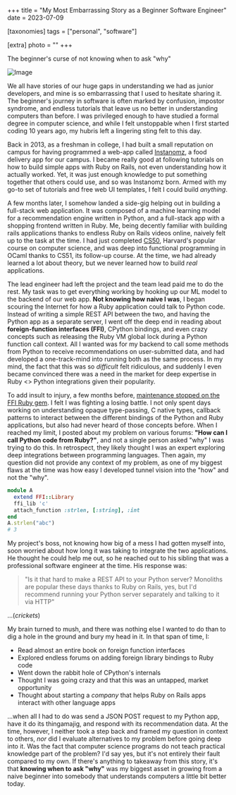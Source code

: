 +++
title =  "My Most Embarrassing Story as a Beginner Software Engineer"
date = 2023-07-09

[taxonomies]
tags = ["personal", "software"]

[extra]
photo = ""
+++

The beginner's curse of not knowing when to ask "why"

![Image](https://i.kym-cdn.com/entries/icons/facebook/000/008/342/ihave.jpg)

<!-- more -->

We all have stories of our huge gaps in understanding we had as junior developers, and mine is so embarrassing that I used to hesitate sharing it. The beginner's journey in software is often marked by confusion, impostor syndrome, and endless tutorials that leave us no better in understanding computers than before. I was privileged enough to have studied a formal degree in computer science, and while I felt unstoppable when I first started coding 10 years ago, my hubris left a lingering sting felt to this day. 

Back in 2013, as a freshman in college, I had built a small reputation on campus for having programmed a web-app called [Instanomz](https://www.thecrimson.com/flyby/article/2014/3/6/instanomz-brings-late-night-food/), a food delivery app for our campus. I became really good at following tutorials on how to build simple apps with Ruby on Rails, not even understanding how it actually worked. Yet, it was just enough knowledge to put something together that others could use, and so was Instanomz born. Armed with my go-to set of tutorials and free web UI templates, I felt I could build _anything_. 

A few months later, I somehow landed a side-gig helping out in building a full-stack web application. It was composed of a machine learning model for a recommendation engine written in Python, and a full-stack app with a shopping frontend written in Ruby.  Me, being decently familiar with building rails applications thanks to endless Ruby on Rails videos online, naively felt up to the task at the time.  I had just completed [CS50](https://pll.harvard.edu/course/cs50-introduction-computer-science), Harvard's popular course on computer science, and was deep into functional programming in OCaml thanks to CS51, its follow-up course. At the time, we had already learned a lot about theory, but we never learned how to build _real_ applications. 

The lead engineer had left the project and the team lead paid me to do the rest. My task was to get everything working by hooking up our ML model to the backend of our web app. **Not knowing how naive I was**, I began scouring the Internet for how a Ruby application could talk to Python code. Instead of writing a simple REST API between the two, and having the Python app as a separate server, I went off the deep end in reading about **foreign-function interfaces (FFI)**, CPython bindings, and even crazy concepts such as releasing the Ruby VM global lock during a Python function call context. All I wanted was for my backend to call some methods from Python to receive recommendations on user-submitted data, and had developed a one-track-mind into running both as the same process. In my mind, the fact that this was so _difficult_ felt ridiculous, and suddenly I even became convinced there was a need in the market for deep expertise in Ruby <> Python integrations given their popularity.

To add insult to injury, a few months before, [maintenance stopped on the FFI Ruby gem](https://news.ycombinator.com/item?id=6624468). I felt I was fighting a losing battle. I not only spent days working on understanding opaque type-passing, C native types, callback patterns to interact between the different bindings of the Python and Ruby applications, but also had never heard of those concepts before. When I reached my limit, I posted about my problem on various forums: **"How can I call Python code from Ruby?"**, and not a single person asked "why" I was trying to do this. In retrospect, they likely thought I was an expert exploring deep integrations between programming languages. Then again, my question did not provide any context of my problem, as one of my biggest flaws at the time was how easy I developed tunnel vision into the "how" and not the "why".

```ruby
module A
  extend FFI::Library
  ffi_lib 'c'
  attach_function :strlen, [:string], :int
end
A.strlen("abc")
# 3
```

My project's boss, not knowing how big of a mess I had gotten myself into, soon worried about how long it was taking to integrate the two applications. He thought he could help me out, so he reached out to his sibling that was a professional software engineer at the time. His response was: 

> "Is it that hard to make a REST API to your Python server? Monoliths are popular these days thanks to Ruby on Rails, yes, but I'd recommend running your Python server separately and talking to it via HTTP"

...(_crickets_)

My brain turned to mush, and there was nothing else I wanted to do than to dig a hole in the ground and bury my head in it. In that span of time, I:

- Read almost an entire book on foreign function interfaces
- Explored endless forums on adding foreign library bindings to Ruby code
- Went down the rabbit hole of CPython's internals
- Thought I was going crazy and that this was an untapped, market opportunity
- Thought about starting a _company_ that helps Ruby on Rails apps interact with other language apps

...when all I had to do was send a JSON POST request to my Python app, have it do its thingamajig, and respond with its recommendation data. At the time, however, I neither took a step back and framed my question in context to others, *nor* did I evaluate alternatives to my problem before going deep into it. Was the fact that computer science programs do not teach practical knowledge part of the problem? I'd say yes, but it's not entirely their fault compared to my own. If there's anything to takeaway from this story, it's that **knowing when to ask "why"** was my biggest asset in growing from a naive beginner into somebody that understands computers a little bit better today.